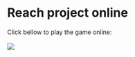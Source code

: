 # Reach project online

Click bellow to play the game online:
<br>
<br>
<a href="https://random-number-picker-rodrigofentanes-hotmailcoms-projects.vercel.app/" target="_blank">
  <img loading="lazy" src="https://img.shields.io/badge/Vercel-000000?style=for-the-badge&logo=vercel&logoColor=white" target="_blank">
</a> 
